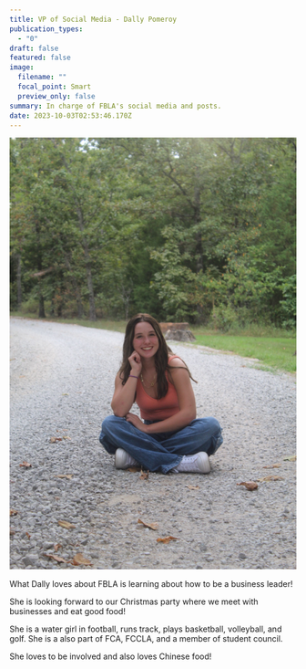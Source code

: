 ```yaml
---
title: VP of Social Media - Dally Pomeroy
publication_types:
  - "0"
draft: false
featured: false
image:
  filename: ""
  focal_point: Smart
  preview_only: false
summary: In charge of FBLA's social media and posts.
date: 2023-10-03T02:53:46.170Z
---
```

![](fbla-dally-pomeroy-pic.jpg)

W﻿hat Dally loves about FBLA is learning about how to be a business leader!

S﻿he is looking forward to our Christmas party where we meet with businesses and eat good food!

S﻿he is a water girl in football, runs track, plays basketball, volleyball, and golf. She is a also part of FCA, FCCLA, and a member of student council.

S﻿he loves to be involved and also loves Chinese food!